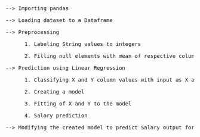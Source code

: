 <pre>
--> Importing pandas<br />
--> Loading dataset to a Dataframe<br />
--> Preprocessing<br />
      1. Labeling String values to integers<br />
      2. Filling null elements with mean of respective columns<br />
--> Prediction using Linear Regression<br />
      1. Classifying X and Y column values with input as X and corresponding output as Y<br />
      2. Creating a model<br />
      3. Fitting of X and Y to the model<br />
      4. Salary prediction<br />
--> Modifying the created model to predict Salary output for any User input dynamically<br />
      
</pre>

      
